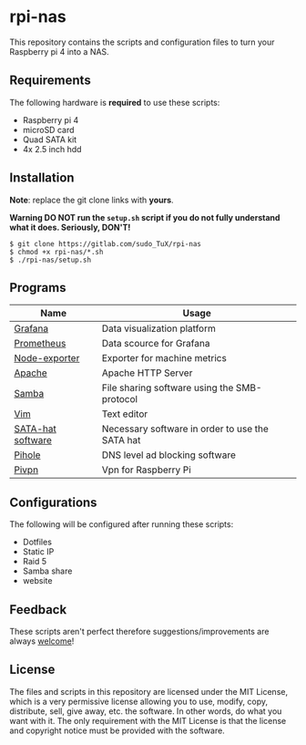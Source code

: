 # rpi-nas

This repository contains the scripts and configuration files to turn your Raspberry pi 4 into a NAS.

## Requirements

The following hardware is **required** to use these scripts:
- Raspberry pi 4
- microSD card
- Quad SATA kit
- 4x 2.5 inch hdd 

## Installation

**Note**: replace the git clone links with **yours**.

**Warning DO NOT run the `setup.sh` script if you do not fully understand what it does. Seriously, DON'T!**

```
$ git clone https://gitlab.com/sudo_TuX/rpi-nas
$ chmod +x rpi-nas/*.sh
$ ./rpi-nas/setup.sh
```

## Programs

| Name  | Usage |
| ------------- | ------------- |
| [Grafana](https://github.com/grafana/grafana) | Data visualization platform |
| [Prometheus](https://github.com/prometheus/prometheus) | Data scource for Grafana |
| [Node-exporter](https://github.com/prometheus/node_exporter) | Exporter for machine metrics |
| [Apache](https://github.com/ceph/apache2) |  Apache HTTP Server |
| [Samba](https://github.com/samba-team/samba) | File sharing software using the SMB-protocol |
| [Vim](https://github.com/vim/vim) | Text editor |
| [SATA-hat software](https://github.com/akgnah/rockpi-sata) | Necessary software in order to use the SATA hat |
| [Pihole](https://github.com/pi-hole/pi-hole) | DNS level ad blocking software |
| [Pivpn](https://github.com/pivpn/pivpn) | Vpn for Raspberry Pi |

## Configurations

The following will be configured after running these scripts:
- Dotfiles
- Static IP
- Raid 5
- Samba share
- website

## Feedback

These scripts aren't perfect therefore suggestions/improvements are always [welcome](https://gitlab.com/sudo_TuX/rpi-nas/-/issues)!

## License

The files and scripts in this repository are licensed under the MIT License, which is a very permissive license allowing you to use, modify, copy, distribute, sell, give away, etc. the software. In other words, do what you want with it. The only requirement with the MIT License is that the license and copyright notice must be provided with the software.
